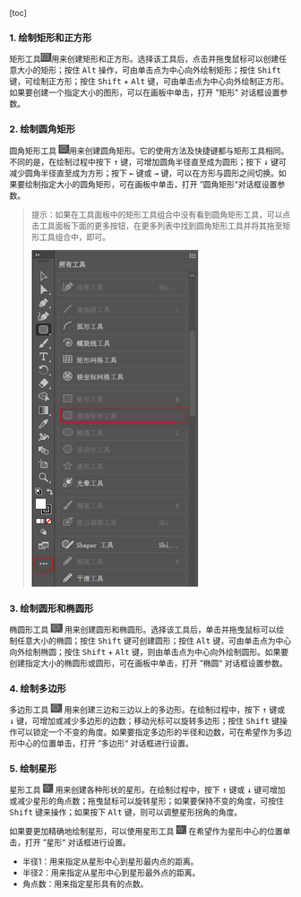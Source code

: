 [toc]

### 1. 绘制矩形和正方形

矩形工具<img src="./images/05.png" height="16px"/>用来创建矩形和正方形。选择该工具后，点击并拖曳鼠标可以创建任意大小的矩形；按住 <kbd>Alt</kbd> 操作，可由单击点为中心向外绘制矩形；按住 <kbd>Shift</kbd> 键，可绘制正方形；按住 <kbd>Shift</kbd> + <kbd>Alt</kbd> 键，可由单击点为中心向外绘制正方形。如果要创建一个指定大小的图形，可以在画板中单击，打开 "矩形" 对话框设置参数。

### 2. 绘制圆角矩形

圆角矩形工具 <img src="./images/06.png" height="16px"/>用来创建圆角矩形。它的使用方法及快捷键都与矩形工具相同。不同的是，在绘制过程中按下 <kbd>↑</kbd> 键，可增加圆角半径直至成为圆形；按下 <kbd>↓</kbd> 键可减少圆角半径直至成为方形；按下 <kbd>←</kbd> 键或 <kbd>→</kbd> 键，可以在方形与圆形之间切换。如果要绘制指定大小的圆角矩形，可在画板中单击，打开 ”圆角矩形“对话框设置参数。

> 提示：如果在工具面板中的矩形工具组合中没有看到圆角矩形工具，可以点击工具面板下面的更多按钮，在更多列表中找到圆角矩形工具并将其拖至矩形工具组合中，即可。
>
> ![07](./images/07.png)

### 3. 绘制圆形和椭圆形

椭圆形工具 <img src="./images/08.png" height="16px" /> 用来创建圆形和椭圆形。选择该工具后，单击并拖曳鼠标可以绘制任意大小的椭圆；按住 <kbd>Shift</kbd> 键可创建圆形；按住 <kbd>Alt</kbd> 键，可由单击点为中心向外绘制椭圆；按住 <kbd>Shift</kbd> + <kbd>Alt</kbd> 键，则由单击点为中心向外绘制圆形。如果要创建指定大小的椭圆形或圆形，可在画板中单击，打开 ”椭圆“ 对话框设置参数。

### 4. 绘制多边形

多边形工具 <img src="./images/09.png" height="16px" /> 用来创建三边和三边以上的多边形。在绘制过程中，按下 <kbd>↑</kbd> 键或  <kbd>↓</kbd> 键，可增加或减少多边形的边数；移动光标可以旋转多边形；按住 <kbd>Shift</kbd> 键操作可以锁定一个不变的角度。如果要指定多边形的半径和边数，可在希望作为多边形中心的位置单击，打开 ”多边形“ 对话框进行设置。

### 5. 绘制星形

星形工具 <img src="./images/10.png" height="16px" /> 用来创建各种形状的星形。在绘制过程中，按下 <kbd>↑</kbd> 键或  <kbd>↓</kbd> 键可增加或减少星形的角点数；拖曳鼠标可以旋转星形；如果要保持不变的角度，可按住 <kbd>Shift</kbd> 键来操作；如果按下 <kbd>Alt</kbd> 键，则可以调整星形拐角的角度。

如果要更加精确地绘制星形，可以使用星形工具 <img src="./images/10.png" height="16px" /> 在希望作为星形中心的位置单击，打开 ”星形“ 对话框进行设置。

+ 半径1：用来指定从星形中心到星形最内点的距离。
+ 半径2：用来指定从星形中心到星形最外点的距离。
+ 角点数：用来指定星形具有的点数。